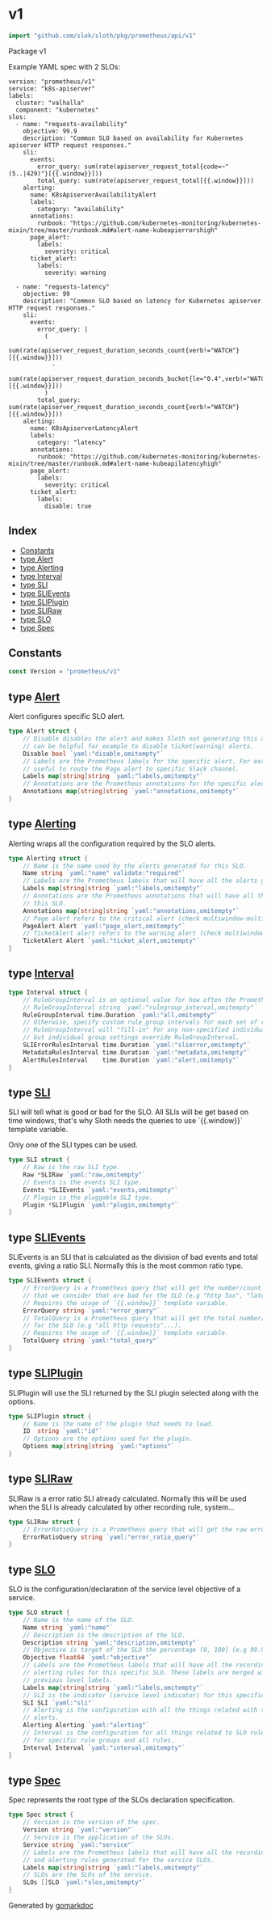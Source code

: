 <!-- Code generated by gomarkdoc. DO NOT EDIT -->

# v1

```go
import "github.com/slok/sloth/pkg/prometheus/api/v1"
```

Package v1

Example YAML spec with 2 SLOs:

```
version: "prometheus/v1"
service: "k8s-apiserver"
labels:
  cluster: "valhalla"
  component: "kubernetes"
slos:
  - name: "requests-availability"
    objective: 99.9
    description: "Common SLO based on availability for Kubernetes apiserver HTTP request responses."
    sli:
      events:
        error_query: sum(rate(apiserver_request_total{code=~"(5..|429)"}[{{.window}}]))
        total_query: sum(rate(apiserver_request_total[{{.window}}]))
    alerting:
      name: K8sApiserverAvailabilityAlert
      labels:
        category: "availability"
      annotations:
        runbook: "https://github.com/kubernetes-monitoring/kubernetes-mixin/tree/master/runbook.md#alert-name-kubeapierrorshigh"
      page_alert:
        labels:
          severity: critical
      ticket_alert:
        labels:
          severity: warning

  - name: "requests-latency"
    objective: 99
    description: "Common SLO based on latency for Kubernetes apiserver HTTP request responses."
    sli:
      events:
        error_query: |
          (
            sum(rate(apiserver_request_duration_seconds_count{verb!="WATCH"}[{{.window}}]))
            -
            sum(rate(apiserver_request_duration_seconds_bucket{le="0.4",verb!="WATCH"}[{{.window}}]))
          )
        total_query: sum(rate(apiserver_request_duration_seconds_count{verb!="WATCH"}[{{.window}}]))
    alerting:
      name: K8sApiserverLatencyAlert
      labels:
        category: "latency"
      annotations:
        runbook: "https://github.com/kubernetes-monitoring/kubernetes-mixin/tree/master/runbook.md#alert-name-kubeapilatencyhigh"
      page_alert:
        labels:
          severity: critical
      ticket_alert:
        labels:
          disable: true
```

## Index

- [Constants](<#constants>)
- [type Alert](<#Alert>)
- [type Alerting](<#Alerting>)
- [type Interval](<#Interval>)
- [type SLI](<#SLI>)
- [type SLIEvents](<#SLIEvents>)
- [type SLIPlugin](<#SLIPlugin>)
- [type SLIRaw](<#SLIRaw>)
- [type SLO](<#SLO>)
- [type Spec](<#Spec>)


## Constants

<a name="Version"></a>

```go
const Version = "prometheus/v1"
```

<a name="Alert"></a>
## type [Alert](<https://github.com/Smartum/sloth/blob/main/pkg/prometheus/api/v1/v1.go#L157-L166>)

Alert configures specific SLO alert.

```go
type Alert struct {
    // Disable disables the alert and makes Sloth not generating this alert. This
    // can be helpful for example to disable ticket(warning) alerts.
    Disable bool `yaml:"disable,omitempty"`
    // Labels are the Prometheus labels for the specific alert. For example can be
    // useful to route the Page alert to specific Slack channel.
    Labels map[string]string `yaml:"labels,omitempty"`
    // Annotations are the Prometheus annotations for the specific alert.
    Annotations map[string]string `yaml:"annotations,omitempty"`
}
```

<a name="Alerting"></a>
## type [Alerting](<https://github.com/Smartum/sloth/blob/main/pkg/prometheus/api/v1/v1.go#L142-L154>)

Alerting wraps all the configuration required by the SLO alerts.

```go
type Alerting struct {
    // Name is the name used by the alerts generated for this SLO.
    Name string `yaml:"name" validate:"required"`
    // Labels are the Prometheus labels that will have all the alerts generated by this SLO.
    Labels map[string]string `yaml:"labels,omitempty"`
    // Annotations are the Prometheus annotations that will have all the alerts generated by
    // this SLO.
    Annotations map[string]string `yaml:"annotations,omitempty"`
    // Page alert refers to the critical alert (check multiwindow-multiburn alerts).
    PageAlert Alert `yaml:"page_alert,omitempty"`
    // TicketAlert alert refers to the warning alert (check multiwindow-multiburn alerts).
    TicketAlert Alert `yaml:"ticket_alert,omitempty"`
}
```

<a name="Interval"></a>
## type [Interval](<https://github.com/Smartum/sloth/blob/main/pkg/prometheus/api/v1/v1.go#L168-L178>)



```go
type Interval struct {
    // RuleGroupInterval is an optional value for how often the Prometheus rule_group should be evaluated.
    // RuleGroupInterval string `yaml:"rulegroup_interval,omitempty"`
    RuleGroupInterval time.Duration `yaml:"all,omitempty"`
    // Otherwise, specify custom rule_group intervals for each set of recording rules.
    // RuleGroupInterval will "fill-in" for any non-specified individual groups
    // but individual group settings override RuleGroupInterval.
    SLIErrorRulesInterval time.Duration `yaml:"slierror,omitempty"`
    MetadataRulesInterval time.Duration `yaml:"metadata,omitempty"`
    AlertRulesInterval    time.Duration `yaml:"alert,omitempty"`
}
```

<a name="SLI"></a>
## type [SLI](<https://github.com/Smartum/sloth/blob/main/pkg/prometheus/api/v1/v1.go#L104-L111>)

SLI will tell what is good or bad for the SLO. All SLIs will be get based on time windows, that's why Sloth needs the queries to use \`\{\{.window\}\}\` template variable.

Only one of the SLI types can be used.

```go
type SLI struct {
    // Raw is the raw SLI type.
    Raw *SLIRaw `yaml:"raw,omitempty"`
    // Events is the events SLI type.
    Events *SLIEvents `yaml:"events,omitempty"`
    // Plugin is the pluggable SLI type.
    Plugin *SLIPlugin `yaml:"plugin,omitempty"`
}
```

<a name="SLIEvents"></a>
## type [SLIEvents](<https://github.com/Smartum/sloth/blob/main/pkg/prometheus/api/v1/v1.go#L122-L131>)

SLIEvents is an SLI that is calculated as the division of bad events and total events, giving a ratio SLI. Normally this is the most common ratio type.

```go
type SLIEvents struct {
    // ErrorQuery is a Prometheus query that will get the number/count of events
    // that we consider that are bad for the SLO (e.g "http 5xx", "latency > 250ms"...).
    // Requires the usage of `{{.window}}` template variable.
    ErrorQuery string `yaml:"error_query"`
    // TotalQuery is a Prometheus query that will get the total number/count of events
    // for the SLO (e.g "all http requests"...).
    // Requires the usage of `{{.window}}` template variable.
    TotalQuery string `yaml:"total_query"`
}
```

<a name="SLIPlugin"></a>
## type [SLIPlugin](<https://github.com/Smartum/sloth/blob/main/pkg/prometheus/api/v1/v1.go#L134-L139>)

SLIPlugin will use the SLI returned by the SLI plugin selected along with the options.

```go
type SLIPlugin struct {
    // Name is the name of the plugin that needs to load.
    ID  string `yaml:"id"`
    // Options are the options used for the plugin.
    Options map[string]string `yaml:"options"`
}
```

<a name="SLIRaw"></a>
## type [SLIRaw](<https://github.com/Smartum/sloth/blob/main/pkg/prometheus/api/v1/v1.go#L115-L118>)

SLIRaw is a error ratio SLI already calculated. Normally this will be used when the SLI is already calculated by other recording rule, system...

```go
type SLIRaw struct {
    // ErrorRatioQuery is a Prometheus query that will get the raw error ratio (0-1) for the SLO.
    ErrorRatioQuery string `yaml:"error_ratio_query"`
}
```

<a name="SLO"></a>
## type [SLO](<https://github.com/Smartum/sloth/blob/main/pkg/prometheus/api/v1/v1.go#L78-L97>)

SLO is the configuration/declaration of the service level objective of a service.

```go
type SLO struct {
    // Name is the name of the SLO.
    Name string `yaml:"name"`
    // Description is the description of the SLO.
    Description string `yaml:"description,omitempty"`
    // Objective is target of the SLO the percentage (0, 100] (e.g 99.9).
    Objective float64 `yaml:"objective"`
    // Labels are the Prometheus labels that will have all the recording and
    // alerting rules for this specific SLO. These labels are merged with the
    // previous level labels.
    Labels map[string]string `yaml:"labels,omitempty"`
    // SLI is the indicator (service level indicator) for this specific SLO.
    SLI SLI `yaml:"sli"`
    // Alerting is the configuration with all the things related with the SLO
    // alerts.
    Alerting Alerting `yaml:"alerting"`
    // Interval is the configuration for all things related to SLO rule_group intervals
    // for specific rule groups and all rules.
    Interval Interval `yaml:"interval,omitempty"`
}
```

<a name="Spec"></a>
## type [Spec](<https://github.com/Smartum/sloth/blob/main/pkg/prometheus/api/v1/v1.go#L64-L74>)

Spec represents the root type of the SLOs declaration specification.

```go
type Spec struct {
    // Version is the version of the spec.
    Version string `yaml:"version"`
    // Service is the application of the SLOs.
    Service string `yaml:"service"`
    // Labels are the Prometheus labels that will have all the recording
    // and alerting rules generated for the service SLOs.
    Labels map[string]string `yaml:"labels,omitempty"`
    // SLOs are the SLOs of the service.
    SLOs []SLO `yaml:"slos,omitempty"`
}
```

Generated by [gomarkdoc](<https://github.com/princjef/gomarkdoc>)
